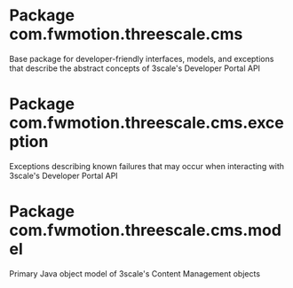 # Package com.fwmotion.threescale.cms

Base package for developer-friendly interfaces, models, and exceptions that
describe the abstract concepts of 3scale's Developer Portal API

# Package com.fwmotion.threescale.cms.exception

Exceptions describing known failures that may occur when interacting with
3scale's Developer Portal API

# Package com.fwmotion.threescale.cms.model

Primary Java object model of 3scale's Content Management objects
